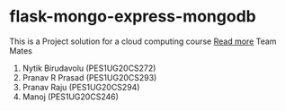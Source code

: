 # flask-mongo-express-mongodb
This is a Project solution for a cloud computing course
[Read more](https://github.com/ta-cc-2023/UE20CS351-Cloud-Computing-Problem-Statements/tree/main/Project-5)
Team Mates

1. Nytik Birudavolu (PES1UG20CS272)
2. Pranav R Prasad (PES1UG20CS293)
3. Pranav  Raju (PES1UG20CS294)
4. Manoj            (PES1UG20CS246)



